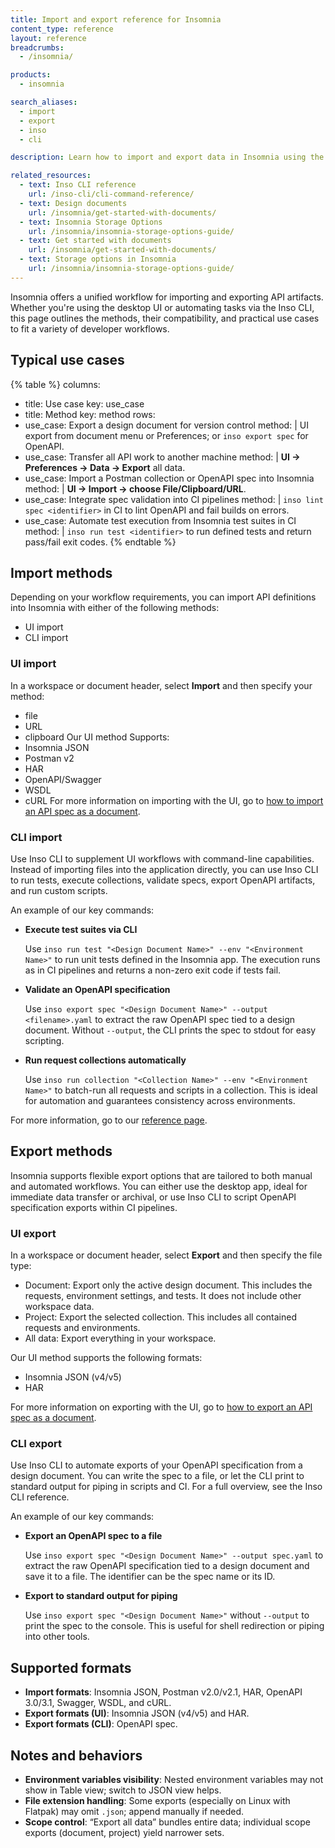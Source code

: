 ```yaml
---
title: Import and export reference for Insomnia
content_type: reference
layout: reference
breadcrumbs:
  - /insomnia/

products:
  - insomnia

search_aliases:
  - import
  - export
  - inso
  - cli

description: Learn how to import and export data in Insomnia using the UI and the Inso CLI, and which formats are supported.

related_resources:
  - text: Inso CLI reference
    url: /inso-cli/cli-command-reference/
  - text: Design documents
    url: /insomnia/get-started-with-documents/
  - text: Insomnia Storage Options
    url: /insomnia/insomnia-storage-options-guide/
  - text: Get started with documents
    url: /insomnia/get-started-with-documents/
  - text: Storage options in Insomnia
    url: /insomnia/insomnia-storage-options-guide/
---
```


Insomnia offers a unified workflow for importing and exporting API artifacts. Whether you're using the desktop UI or automating tasks via the Inso CLI, this page outlines the methods, their compatibility, and practical use cases to fit a variety of developer workflows.

## Typical use cases

<!-- vale off -->
{% table %}
columns:
  - title: Use case
    key: use_case
  - title: Method
    key: method
rows:
  - use_case: Export a design document for version control
    method: |
      UI export from document menu or Preferences; or `inso export spec` for OpenAPI.
  - use_case: Transfer all API work to another machine
    method: |
      **UI → Preferences → Data → Export** all data.
  - use_case: Import a Postman collection or OpenAPI spec into Insomnia
    method: |
      **UI → Import → choose File/Clipboard/URL**.
  - use_case: Integrate spec validation into CI pipelines
    method: |
      `inso lint spec <identifier>` in CI to lint OpenAPI and fail builds on errors.
  - use_case: Automate test execution from Insomnia test suites in CI
    method: |
      `inso run test <identifier>` to run defined tests and return pass/fail exit codes.
{% endtable %}
<!-- vale on -->

## Import methods

Depending on your workflow requirements, you can import API definitions into Insomnia with either of the following methods:
- UI import
- CLI import

### UI import
In a workspace or document header, select **Import** and then specify your method:
- file
- URL
- clipboard
Our UI method Supports:
- Insomnia JSON
- Postman v2
- HAR
- OpenAPI/Swagger
- WSDL
- cURL
For more information on importing with the UI, go to [how to import an API spec as a document](/how-to/import-an-api-spec-as-a-document/).

### CLI import
Use Inso CLI to supplement UI workflows with command-line capabilities. Instead of importing files into the application directly, you can use Inso CLI to run tests, execute collections, validate specs, export OpenAPI artifacts, and run custom scripts.

An example of our key commands:
* **Execute test suites via CLI**

  Use `inso run test "<Design Document Name>" --env "<Environment Name>"` to run unit tests defined in the Insomnia app. The execution runs as in CI pipelines and returns a non-zero exit code if tests fail.
* **Validate an OpenAPI specification**

  Use `inso export spec "<Design Document Name>" --output <filename>.yaml` to extract the raw OpenAPI spec tied to a design document. Without `--output`, the CLI prints the spec to stdout for easy scripting.
* **Run request collections automatically**

  Use `inso run collection "<Collection Name>" --env "<Environment Name>"` to batch-run all requests and scripts in a collection. This is ideal for automation and guarantees consistency across environments.

For more information, go to our [reference page](/inso-cli/).

## Export methods

Insomnia supports flexible export options that are tailored to both manual and automated workflows. You can either use the desktop app, ideal for immediate data transfer or archival, or use Inso CLI to script OpenAPI specification exports within CI pipelines.

### UI export
In a workspace or document header, select **Export**  and then specify the file type:
- Document: Export only the active design document. This includes the requests, environment settings, and tests. It does not include other workspace data.
- Project: Export the selected collection. This includes all contained requests and environments.
- All data: Export everything in your workspace.

Our UI method supports the following formats:
- Insomnia JSON (v4/v5)
- HAR

For more information on exporting with the UI, go to [how to export an API spec as a document](/how-to/export-an-api-spec-as-a-document/).


### CLI export
Use Inso CLI to automate exports of your OpenAPI specification from a design document. You can write the spec to a file, or let the CLI print to standard output for piping in scripts and CI. For a full overview, see the Inso CLI reference.

An example of our key commands:
* **Export an OpenAPI spec to a file**
  
  Use `inso export spec "<Design Document Name>" --output spec.yaml` to extract the raw OpenAPI specification tied to a design document and save it to a file. The identifier can be the spec name or its ID.

* **Export to standard output for piping**
  
  Use `inso export spec "<Design Document Name>"` without `--output` to print the spec to the console. This is useful for shell redirection or piping into other tools. 

## Supported formats

- **Import formats**: Insomnia JSON, Postman v2.0/v2.1, HAR, OpenAPI 3.0/3.1, Swagger, WSDL, and cURL.
- **Export formats (UI)**: Insomnia JSON (v4/v5) and  HAR.
- **Export formats (CLI)**: OpenAPI spec.

## Notes and behaviors

- **Environment variables visibility**: Nested environment variables may not show in Table view; switch to JSON view helps.
- **File extension handling**: Some exports (especially on Linux with Flatpak) may omit `.json`; append manually if needed.
- **Scope control**: “Export all data” bundles entire data; individual scope exports (document, project) yield narrower sets.
